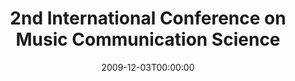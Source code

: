 ---
acronym: ICoMCS2
date: '2009-12-03T00:00:00'
ext_url: http://marcs.uws.edu.au/links/ICoMusic09/index.html
location: Sydney, Australia
submission_date: '2009-07-13T00:00:00'
title: 2nd International Conference on Music Communication Science
---